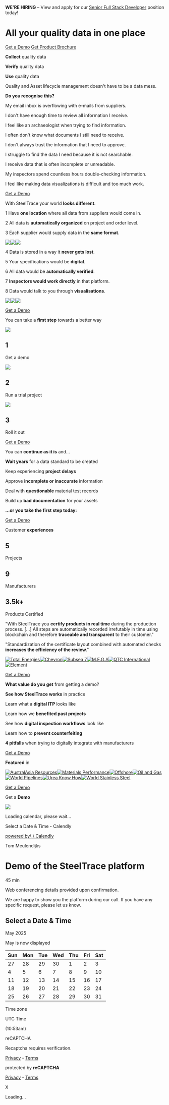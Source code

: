 **WE’RE HIRING** – View and apply for our [Senior Full Stack Developer](https://steeltrace.co/careers) position today!

# All your quality data in one place

[Get a Demo](https://steeltrace.co/#demo "Get a Demo") [Get Product Brochure](https://steeltrace.co/#)

**Collect** quality data

**Verify** quality data

**Use** quality data

Quality and Asset lifecycle management doesn't have to be a data mess.

**Do you recognise this?**

My email inbox is overflowing with e-mails from suppliers.

I don't have enough time to review all information I receive.

I feel like an archaeologist when trying to find information.

I often don't know what documents I still need to receive.

I don't always trust the information that I need to approve.

I struggle to find the data I need because it is not searchable.

I receive data that is often incomplete or unreadable.

My inspectors spend countless hours double-checking information.

I feel like making data visualizations is difficult and too much work.

[Get a Demo](https://steeltrace.co/#demo "Get a Demo")

With SteelTrace your world **looks different**.

1 Have **one location** where all data from suppliers would come in.

2 All data is **automatically organized** on project and order level.

3 Each supplier would supply data in the **same format**.

![](https://steeltrace.co/wp-content/themes/steeltrace/images/screenshot-test-summary.png)![](https://steeltrace.co/wp-content/themes/steeltrace/images/screenshot-open-orders.png)![](https://steeltrace.co/wp-content/themes/steeltrace/images/screenshot-length-thickness.png)

4 Data is stored in a way it **never gets lost**.

5 Your specifications would be **digital**.

6 All data would be **automatically verified**.

7 **Inspectors would work directly** in that platform.

8 Data would talk to you through **visualisations**.

![](https://steeltrace.co/wp-content/themes/steeltrace/images/screenshot-yield-graph.png)![](https://steeltrace.co/wp-content/themes/steeltrace/images/screenshot-projects.png)![](https://steeltrace.co/wp-content/themes/steeltrace/images/screenshot-signing.png)

[Get a Demo](https://steeltrace.co/#demo "Get a Demo")

You can take a **first step** towards a better way

![](https://steeltrace.co/wp-content/themes/steeltrace/images/home-demo.svg)

## 1

Get a demo

![](https://steeltrace.co/wp-content/themes/steeltrace/images/home-participant.svg)

## 2

Run a trial project

![](https://steeltrace.co/wp-content/themes/steeltrace/images/home-red-carpet.svg)

## 3

Roll it out

[Get a Demo](https://steeltrace.co/#demo "Get a Demo")

You can **continue as it is** and...

**Wait years** for a data standard to be created

Keep experiencing **project delays**

Approve **incomplete or inaccurate** information

Deal with **questionable** material test records

Build up **bad documentation** for your assets

**...or you take the first step today:**

[Get a Demo](https://steeltrace.co/#demo "Get a Demo")

Customer **experiences**

## 5

Projects

## 9

Manufacturers

## 3.5k+

Products Certified

"With SteelTrace you **certify products in real time** during the production process. \[...\] All steps are automatically recorded irrefutably in time using blockchain and therefore **traceable and transparent** to their customer."

"Standardization of the certificate layout combined with automated checks **increases the efficiency of the review**."

[![Total Energies](https://steeltrace.co/wp-content/uploads/2022/08/logo-white-total.png)](https://totalenergies.com/ "Total Energies")[![Chevron](https://steeltrace.co/wp-content/uploads/2022/08/logo-white-chevron.png)](https://www.chevron.com/ "Chevron")[![Subsea 7](https://steeltrace.co/wp-content/uploads/2023/06/subsea7-1-1024x238.png)](https://www.subsea7.com/en/index.html "Subsea 7")[![M.E.G.A](https://steeltrace.co/wp-content/uploads/2022/08/logo-white-mega.png)](https://www.mega-spa.com/en/ "M.E.G.A")[![QTC International](https://steeltrace.co/wp-content/uploads/2023/12/qtc-international.png)](https://qtcintl.com/ "QTC International")[![Element](https://steeltrace.co/wp-content/uploads/2022/08/logo-white-element.png)](https://www.element.com/ "Element")

[Get a Demo](https://steeltrace.co/#demo "Get a Demo")

**What value do you get** from getting a demo?

**See how SteelTrace works** in practice

Learn what a **digital ITP** looks like

Learn how we **benefited past projects**

See how **digital inspection workflows** look like

Learn how to **prevent counterfeiting**

**4 pitfalls** when trying to digitally integrate with manufacturers

[Get a Demo](https://steeltrace.co/#demo "Get a Demo")

**Featured** in

[![AustralAsia Resources](https://steeltrace.co/wp-content/themes/steeltrace/images/publication-australasia-resources.png)](https://australasiaresourcesnews.com/ "AustralAsia Resources")[![Materials Performance](https://steeltrace.co/wp-content/themes/steeltrace/images/publication-materials-performance.png)](http://materialsperformance.com/ "Materials Performance")[![Offshore](https://steeltrace.co/wp-content/themes/steeltrace/images/publication-offshore.png)](https://www.offshore-mag.com/ "Offshore")[![Oil and Gas](https://steeltrace.co/wp-content/themes/steeltrace/images/publication-oil-and-gas.png)](https://steeltrace.co/# "Oil and Gas")[![World Pipelines](https://steeltrace.co/wp-content/themes/steeltrace/images/publication-world-pipelines.png)](https://www.oilandgasmiddleeast.com/ "World Pipelines")[![Urea Know How](https://steeltrace.co/wp-content/themes/steeltrace/images/publication-ureaknowhow.png)](https://ureaknowhow.com/ "Urea Know How")[![World Stainless Steel](https://steeltrace.co/wp-content/themes/steeltrace/images/publication-world-stainless-steel.png)](https://www.worldstainless.org/ "World Stainless Steel")

[Get a Demo](https://steeltrace.co/#demo "Get a Demo")

Get a **Demo**

![](https://steeltrace.co/wp-content/themes/steeltrace/images/home-demo.svg)

Loading calendar, please wait...

Select a Date & Time - Calendly

[powered by\\
\\
Calendly](https://calendly.com/?utm_campaign=sign_up&utm_medium=badge&utm_source=invitee)

Tom Meulendijks

# Demo of the SteelTrace platform

45 min

Web conferencing details provided upon confirmation.

We are happy to show you the platform during our call. If you have any specific request, please let us know.

## Select a Date & Time

May 2025

May is now displayed

| Sun | Mon | Tue | Wed | Thu | Fri | Sat |
| --- | --- | --- | --- | --- | --- | --- |
| 27 | 28 | 29 | 30 | 1 | 2 | 3 |
| 4 | 5 | 6 | 7 | 8 | 9 | 10 |
| 11 | 12 | 13 | 14 | 15 | 16 | 17 |
| 18 | 19 | 20 | 21 | 22 | 23 | 24 |
| 25 | 26 | 27 | 28 | 29 | 30 | 31 |

Time zone

UTC Time

(10:53am)

reCAPTCHA

Recaptcha requires verification.

[Privacy](https://www.google.com/intl/en/policies/privacy/) \- [Terms](https://www.google.com/intl/en/policies/terms/)

protected by **reCAPTCHA**

[Privacy](https://www.google.com/intl/en/policies/privacy/) \- [Terms](https://www.google.com/intl/en/policies/terms/)

X

Loading...